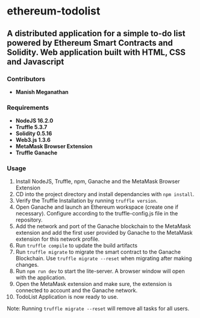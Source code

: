 # ethereum-todolist
## A distributed application for a simple to-do list powered by Ethereum Smart Contracts and Solidity. Web application built with HTML, CSS and Javascript

### **Contributors**
- **Manish Meganathan**

### **Requirements**
- **NodeJS 16.2.0**
- **Truffle 5.3.7**
- **Solidity 0.5.16**
- **Web3.js  1.3.6**
- **MetaMask Browser Extension**
- **Truffle Ganache**

### **Usage**
1. Install NodeJS, Truffle, npm, Ganache and the MetaMask Browser Extension
2. CD into the project directory and install dependancies with ``npm install``.
3. Verify the Truffle Installation by running ``truffle version``.
4. Open Ganache and launch an Ethereum workspace (create one if necessary). Configure according to the truffle-config.js file in the repository.
5. Add the network and port of the Ganache blockchain to the MetaMask extension and add the first user provided by Ganache to the MetaMask extension for this network profile.
6. Run ``truffle compile`` to update the build artifacts
7. Run ``truffle migrate`` to migrate the smart contract to the Ganache Blockchain. Use ``truffle migrate --reset`` when migrating after making changes.
8. Run ``npm run dev`` to start the lite-server. A browser window will open with the application.
9. Open the MetaMask extension and make sure, the extension is connected to account and the Ganache network.
10. TodoList Application is now ready to use.

Note: Running ``truffle migrate --reset`` will remove all tasks for all users.